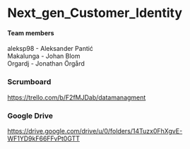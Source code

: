 # Next_gen_Customer_Identity

#### Team members
aleksp98 - Aleksander Pantić\
Makalunga - Johan Blom\
Orgardj - Jonathan Örgård

### Scrumboard
https://trello.com/b/F2fMJDab/datamanagment

### Google Drive
https://drive.google.com/drive/u/0/folders/14Tuzx0FhXgvE-WF1YD9kF66FFvPt0GTT

